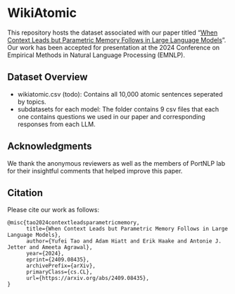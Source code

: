 # WikiAtomic
This repository hosts the dataset associated with our paper titled “[When Context Leads but Parametric Memory Follows in Large Language Models](https://arxiv.org/abs/2409.08435)”. Our work has been accepted for presentation at the 2024 Conference on Empirical Methods in Natural Language Processing (EMNLP).

## Dataset Overview
- wikiatomic.csv (todo): Contains all 10,000 atomic sentences seperated by topics.
- subdatasets for each model: The folder contains 9 csv files that each one contains questions we used in our paper and corresponding responses from each LLM.
  
## Acknowledgments
We thank the anonymous reviewers as well as the members of PortNLP lab for their insightful comments that helped improve this paper.

## Citation
Please cite our work as follows:
```
@misc{tao2024contextleadsparametricmemory,
      title={When Context Leads but Parametric Memory Follows in Large Language Models}, 
      author={Yufei Tao and Adam Hiatt and Erik Haake and Antonie J. Jetter and Ameeta Agrawal},
      year={2024},
      eprint={2409.08435},
      archivePrefix={arXiv},
      primaryClass={cs.CL},
      url={https://arxiv.org/abs/2409.08435}, 
}
```
